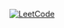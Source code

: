 [![LeetCode][leetcode-badge]][leetcode-url]

[leetcode-badge]: https://img.shields.io/badge/LeetCode-000000.svg?style=for-the-badge&logo=leetcode&logoColor=FFA116
[leetcode-url]: https://leetcode.com/u/sumlie/
